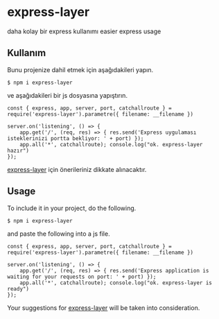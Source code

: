 # express-layer
daha kolay bir express kullanımı
easier express usage



## Kullanım
Bunu projenize dahil etmek için aşağıdakileri yapın.

```
$ npm i express-layer
```

ve aşağıdakileri bir js dosyasına yapıştırın.

```
const { express, app, server, port, catchallroute } = require('express-layer').parametre({ filename: __filename })

server.on('listening', () => {
    app.get('/', (req, res) => { res.send('Express uygulaması isteklerinizi portta bekliyor: ' + port) });
    app.all('*', catchallroute); console.log("ok. express-layer hazır")
});
```

[express-layer](https://github.com/aydincandan/express-layer/pulls) için önerileriniz dikkate alınacaktır.


## Usage
To include it in your project, do the following.

```
$ npm i express-layer
```

and paste the following into a js file.

```
const { express, app, server, port, catchallroute } = require('express-layer').parametre({ filename: __filename })

server.on('listening', () => {
    app.get('/', (req, res) => { res.send('Express application is waiting for your requests on port: ' + port) });
    app.all('*', catchallroute); console.log("ok. express-layer is ready")
});
```

Your suggestions for [express-layer](https://github.com/aydincandan/express-layer/pulls) will be taken into consideration.